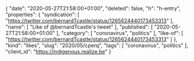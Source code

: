 {
  "date": "2020-05-27T21:58:00+01:00",
  "deleted": false,
  "h": "h-entry",
  "properties": {
    "syndication": [
      "https://twitter.com/bernardTcastle/status/1265624440173453313"
    ],
    "name": [
      "Like of @bernardTcastle's tweet"
    ],
    "published": [
      "2020-05-27T21:58:00+01:00"
    ],
    "category": [
      "coronavirus",
      "politics"
    ],
    "like-of": [
      "https://twitter.com/bernardTcastle/status/1265624440173453313"
    ]
  },
  "kind": "likes",
  "slug": "2020/05/cperq",
  "tags": [
    "coronavirus",
    "politics"
  ],
  "client_id": "https://indigenous.realize.be"
}
